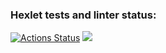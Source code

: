 ### Hexlet tests and linter status:
[![Actions Status](https://github.com/kenny713/frontend-project-lvl1/workflows/hexlet-check/badge.svg)](https://github.com/kenny713/frontend-project-lvl1/actions)
<a href="https://codeclimate.com/github/codeclimate/codeclimate/maintainability"><img src="https://api.codeclimate.com/v1/badges/a99a88d28ad37a79dbf6/maintainability" /></a>
